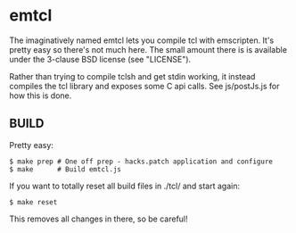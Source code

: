 emtcl
=====

The imaginatively named emtcl lets you compile tcl with emscripten. It's pretty easy so there's not much here. The small amount there is is available under the 3-clause BSD license (see "LICENSE").

Rather than trying to compile tclsh and get stdin working, it instead compiles the tcl library and exposes some C api calls. See js/postJs.js for how this is done.

BUILD
-----

Pretty easy:

    $ make prep # One off prep - hacks.patch application and configure
    $ make      # Build emtcl.js

If you want to totally reset all build files in ./tcl/ and start again:

    $ make reset

This removes all changes in there, so be careful!
